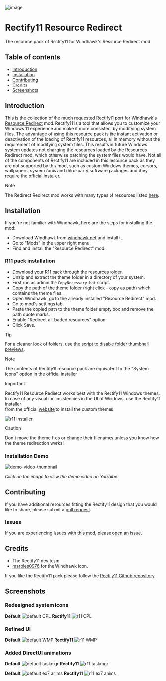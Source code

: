 ![image](https://github.com/Undisputed00x/R11-resource-redirect/blob/main/Images/repo%20image.png)

# Rectify11 Resource Redirect

The resource pack of Rectify11 for Windhawk's Resource Redirect mod

## Table of contents

* [Introduction](#introduction)
* [Installation](#installation)
* [Contributing](#contributing)
* [Credits](#credits)
* [Screenshots](#screenshots)


## Introduction

This is the collection of the much requested [Rectify11](https://rectify11.net/home) port for Windhawk's [Resource Redirect](https://windhawk.net/mods/icon-resource-redirect) mod. Rectify11 is a tool that allows you to customize your Windows 11 experience and make it more consistent by modifying system files. The advantage of using this resource pack is the instant activation or deactivation of the loading of Rectify11 resources, all in memory without the requirement of modifying system files. This results in future Windows system updates not changing the resources loaded by the Resources Redirect mod, which otherwise patching the system files would have. Not all of the components of Rectify11 are included in this resource pack as they are not supported by this mod, such as custom Windows themes, cursors, wallpapers, system fonts and third-party software packages and they require the official installer.

> [!NOTE]
> The Redirect Redirect mod works with many types of resources listed [here](https://windhawk.net/mods/icon-resource-redirect).

## Installation
If you're not familiar with Windhawk, here are the steps for installing the mod:

* Download Windhawk from [windhawk.net](https://windhawk.net/) and install it.
* Go to "Mods" in the upper right menu.
* Find and install the "Resource Redirect" mod.

### R11 pack installation

* Download your R11 pack through the [resources folder](https://github.com/Undisputed00x/R11-resource-redirect/blob/main/Resources/WindhawkR11.7z).
* Unzip and extract the theme folder in a directory of your system.
* First run as admin the `CopyNecessary.bat` script.
* Copy the path of the theme folder (right click - copy as path) which contains the theme files.
* Open Windhawk, go to the already installed "Resource Redirect" mod.
* Go to mod's settings tab.
* Paste the copied path to the theme folder empty box and remove the path quote marks.
* Enable "Redirect all loaded resources" option.
* Click Save.

> [!TIP]
> For a cleaner look of folders, use [the script to disable folder thumbnail previews](https://github.com/Undisputed00x/R11-resource-redirect/blob/main/Scripts/Disable_folder_thumbnail_previews.bat).

> [!NOTE]
> The contents of Rectify11 resource pack are equivalent to the "System icons" option in the official installer

> [!Important]
> Rectify11 Resource Redirect works best with the Rectify11 Windows themes. <br />
> In case of any visual inconsistencies in the UI of Windows, use the Rectify11 installer <br />
> from the official [website](https://rectify11.net/home) to install the custom themes
> 
> ![r11 installer](https://github.com/Undisputed00x/R11-resource-redirect/blob/main/Images/r11%20installer.png)

> [!CAUTION]
> Don't move the theme files or change their filenames unless you know how the theme redirection works!

### Installation Demo
[![demo-video-thumbnail](https://github.com/Undisputed00x/R11-resource-redirect/blob/main/Images/demo-video-thumbnail.png)](https://www.youtube.com/watch?v=x2vqyHOW1ds)

*Click on the image to view the demo video on YouTube.*

## Contributing

If you have additional resources fitting the Rectify11 design that you would
like to share, please submit a [pull request](https://github.com/Undisputed00x/R11-resource-redirect/pulls).

### Issues
If you are experiencing issues with this mod, please [open an issue](https://github.com/Undisputed00x/R11-resource-redirect/issues).

## Credits
* The Rectify11 dev team.
* [marbles0976](https://discord.com/users/716028609973977110) for the Windhawk icon.

If you like the Rectify11 pack please follow the [Rectify11 Github repository](https://github.com/Rectify11/Installer).

## Screenshots
### Redesigned system icons
**Default**
![default CPL](https://github.com/Undisputed00x/R11-resource-redirect/blob/main/Images/default%20CPL.png)
**Rectify11**
![r11 CPL](https://github.com/Undisputed00x/R11-resource-redirect/blob/main/Images/r11%20CPL.png)

### Refined UI
**Default**
![default WMP](https://github.com/Undisputed00x/R11-resource-redirect/blob/main/Images/default%20WMP.png)
**Rectify11**
![r11 WMP](https://github.com/Undisputed00x/R11-resource-redirect/blob/main/Images/r11%20WMP.png)

### Added DirectUI animations
**Default**
![default taskmgr](https://github.com/Undisputed00x/R11-resource-redirect/blob/main/Images/default%20taskmgr.gif)
**Rectify11**
![r11 taskmgr](https://github.com/Undisputed00x/R11-resource-redirect/blob/main/Images/r11%20taskmgr.gif)

**Default**
![default ex7 anims](https://github.com/Undisputed00x/R11-resource-redirect/blob/main/Images/default%20ex7%20anims.gif)
**Rectify11**
![r11 ex7 anims](https://github.com/Undisputed00x/R11-resource-redirect/blob/main/Images/r11%20ex7%20anims.gif)



